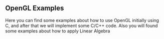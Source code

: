 ## OpenGL Examples

Here you can find some examples about how to use OpenGL initially using C, and after that we will implement some C/C++ code. Also you will found some examples about how to apply Linear Algebra
